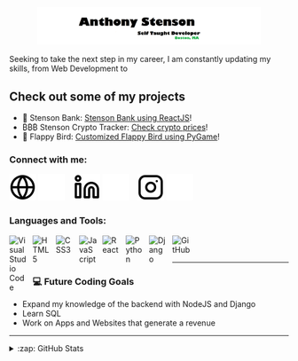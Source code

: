 <p align="center"><a href="https://anthonystenson.com/"><img width="80%" src="./img/NEWBAN.png" /></a></p>
Seeking to take the next step in my career, I am constantly updating my skills, from Web Development to



## Check out some of my projects

- 🏦 Stenson Bank: [Stenson Bank using ReactJS][bank-react]!
- ₿₿₿ Stenson Crypto Tracker: [Check crypto prices][CRYPTO]!
- 🌱 Flappy Bird: [Customized Flappy Bird using PyGame][birdgame]!


### Connect with me:

[![website](./img/globe-light.svg)](https://anthonystenson.com/#gh-light-mode-only)
[![website](./img/globe-dark.svg)](https://anthonystenson.com/#gh-dark-mode-only)
&nbsp;&nbsp;
[![website](./img/linkedin-light.svg)](https://linkedin.com/#gh-light-mode-only)
[![website](./img/linkedin-dark.svg)](https://linkedin.com/#gh-dark-mode-only)
&nbsp;&nbsp;
[![website](./img/instagram-light.svg)](https://instagram.com/#gh-light-mode-only)
[![website](./img/instagram-dark.svg)](https://instagram.com/#gh-dark-mode-only)

### Languages and Tools:
[<img align="left" alt="Visual Studio Code" width="32px" src="https://cdn.jsdelivr.net/gh/devicons/devicon/icons/vscode/vscode-original.svg" style="padding-right:10px;"/>][vscode]
[<img align="left" alt="HTML5" width="32px" src="https://cdn.jsdelivr.net/gh/devicons/devicon/icons/html5/html5-original.svg" style="padding-right:10px;"/>][HTML]
[<img align="left" alt="CSS3" width="32px" src="https://cdn.jsdelivr.net/gh/devicons/devicon/icons/css3/css3-original.svg" style="padding-right:10px;"/>][CSS]
[<img align="left" alt="JavaScript" width="32px" src="https://cdn.jsdelivr.net/gh/devicons/devicon/icons/javascript/javascript-original.svg" style="padding-right:10px;" />][JS]
[<img align="left" alt="React" width="32px" src="https://cdn.jsdelivr.net/gh/devicons/devicon/icons/react/react-original.svg" style="padding-right:10px;"/>][REACT]
[<img align="left" alt="Python" width="32px" src="https://cdn.jsdelivr.net/gh/devicons/devicon/icons/python/python-original.svg" style="padding-right:10px;" />][Py]
[<img align="left" alt="Django" width="32px" src="https://cdn.jsdelivr.net/gh/devicons/devicon/icons/django/django-plain-wordmark.svg" style="padding-right:10px;"/>][django]
[<img align="left" alt="GitHub" width="32px" src="https://cdn.jsdelivr.net/gh/devicons/devicon/icons/github/github-original.svg" style="padding-right:10px;"/>][GITHUB]
<br />
<br />

---

### 💻 Future Coding Goals

<!-- GOALS:START -->
- Expand my knowledge of the backend with NodeJS and Django
- Learn SQL
- Work on Apps and Websites that generate a revenue 
<!-- GOALS:END -->



---




<details>
  <summary>:zap: GitHub Stats</summary>

  <img align="left" alt="GitHub Stats" src="https://github-readme-stats.vercel.app/api?username=stens0n&show_icons=true&hide_border=false&title_color=ff652f&icon_color=FFE400&bg_color=09131B&text_color=ffffff&border_color=0c1a25" />

</details>

[birdgame]: https://github.com/stens0n/flappyFridge_PYGAME
[website]: https://codeSTACKr.com
[bank-react]: https://stensonbankreact.netlify.app/
[twitter]: https://twitter.com/codeSTACKr
[youtube]: https://youtube.com/codeSTACKr
[instagram]: https://instagram.com/codeSTACKr
[linkedin]: https://linkedin.com/in/codeSTACKr
[vscode]: https://code.visualstudio.com/docs
[jsplaylist]: https://www.youtube.com/playlist?list=PLkwxH9e_vrALRJKu7wfXby3MKeflhTu6B
[cssplaylist]: https://www.youtube.com/playlist?list=PLkwxH9e_vrALSdvZuEh6gqQdmDoDIoqz4
[reactplaylist]: https://www.youtube.com/playlist?list=PLkwxH9e_vrAK4TdffpxKY3QGyHCpxFcQ0
[HTML]: https://developer.mozilla.org/en-US/docs/Web/HTML
[CSS]: https://developer.mozilla.org/en-US/docs/Web/CSS
[JS]: https://developer.mozilla.org/en-US/docs/Web/javascript
[REACT]: https://reactjs.org/docs/getting-started.html
[Py]: https://docs.python.org/3/
[django]: https://docs.djangoproject.com/en/4.0/
[GITHUB]: https://github.com/stens0n
[CRYPTO]:https://stenson-crypto-react-api.netlify.app/